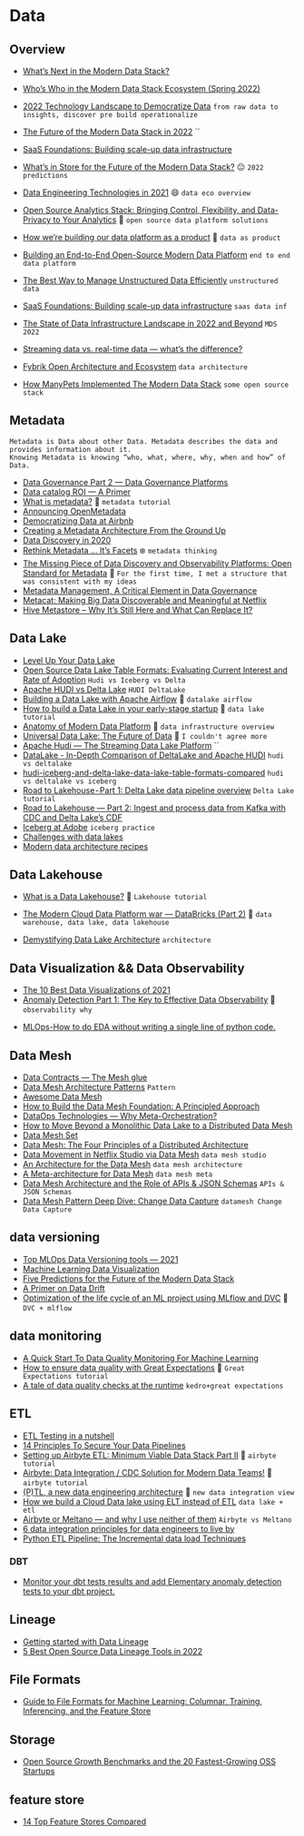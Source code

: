 # Data

## Overview
+ [What’s Next in the Modern Data Stack?](https://medium.com/inkef-capital/whats-next-in-the-modern-data-stack-69afa3aa6df9)
+ [Who’s Who in the Modern Data Stack Ecosystem (Spring 2022)](https://medium.com/@jordan_volz/whos-who-in-the-modern-data-stack-ecosystem-spring-2022-c45854653dc4)
+ [2022 Technology Landscape to Democratize Data](https://modern-cdo.medium.com/2022-technology-landscape-to-democratize-data-272b8228b6cb) `from raw data to insights, discover pre build operationalize`
+ [The Future of the Modern Data Stack in 2022](https://medium.com/towards-data-science/the-future-of-the-modern-data-stack-in-2022-4f4c91bb778f) ``
+ [SaaS Foundations: Building scale-up data infrastructure](https://medium.com/dawn-capital/saas-foundations-building-scale-up-data-infrastructure-25104954d32a)
+ [What’s in Store for the Future of the Modern Data Stack?](https://towardsdatascience.com/the-future-of-the-modern-data-stack-2de175b3c809) :neutral_face: `2022 predictions`
+ [Data Engineering Technologies in 2021](https://techninjahere.medium.com/data-engineering-technologies-fa886398d24e) :smile: `data eco overview`
+ [Open Source Analytics Stack: Bringing Control, Flexibility, and Data-Privacy to Your Analytics](https://rudderstack.medium.com/open-source-analytics-stack-bringing-control-flexibility-and-data-privacy-to-your-analytics-d90d4f22c08c) :grapes: `open source data platform solutions`
+ [How we’re building our data platform as a product](https://medium.com/stuart-engineering/how-were-building-our-data-platform-as-a-product-f89142b6547f) :cherries: `data as product`
+ [Building an End-to-End Open-Source Modern Data Platform](https://towardsdatascience.com/building-an-end-to-end-open-source-modern-data-platform-c906be2f31bd) `end to end data platform`
+ [The Best Way to Manage Unstructured Data Efficiently](https://towardsdatascience.com/the-best-way-to-manage-unstructured-data-efficiently-b54dda2c24) `unstructured data`
+ [SaaS Foundations: Building scale-up data infrastructure](https://medium.com/dawn-capital/saas-foundations-building-scale-up-data-infrastructure-25104954d32a) `saas data inf`
+ [The State of Data Infrastructure Landscape in 2022 and Beyond](https://medium.com/event-driven-utopia/the-state-of-data-infrastructure-landscape-in-2022-and-beyond-c57b9f85505c) `MDS 2022`
+ [Streaming data vs. real-time data — what’s the difference?](https://medium.com/validio/streaming-data-vs-real-time-data-whats-the-difference-c5fcbe831079)

+ [Fybrik Open Architecture and Ecosystem](https://medium.com/fybrik/fybrik-open-architecture-and-ecosystem-f0308c745ed6) `data architecture`
+ [How ManyPets Implemented The Modern Data Stack](https://medium.com/data-manypets/how-manypets-implemented-the-modern-data-stack-35877715c0da) `some open source stack`
## Metadata
```
Metadata is Data about other Data. Metadata describes the data and provides information about it. 
Knowing Metadata is knowing “who, what, where, why, when and how” of Data.

```
+ [Data Governance Part 2 — Data Governance Platforms](https://medium.com/@kanchan.tewary/data-governance-part-2-data-governance-platforms-32a266143164)
+ [Data catalog ROI — A Primer](https://medium.com/castor-app/data-catalog-roi-a-primer-a57d42d054cf)
+ [What is metadata?](https://towardsdatascience.com/what-is-metadata-800403c0767b) :crown: `metadata tutorial`
+ [Announcing OpenMetadata](https://blog.open-metadata.org/announcing-openmetadata-20399b816e60)
+ [Democratizing Data at Airbnb](https://medium.com/airbnb-engineering/democratizing-data-at-airbnb-852d76c51770)
+ [Creating a Metadata Architecture From the Ground Up](https://medium.com/quintoandar-tech-blog/creating-a-metadata-architecture-from-the-ground-up-ff05707ce630)
+ [Data Discovery in 2020](https://medium.com/bigeye/data-discovery-in-2020-8c85eed328bb)
+ [Rethink Metadata … It’s Facets](https://medium.com/@mcdeepak/rethink-metadata-its-facets-f02fffa7a7a1) :snowflake: `metadata thinking`
+ [The Missing Piece of Data Discovery and Observability Platforms: Open Standard for Metadata](https://towardsdatascience.com/the-missing-piece-of-data-discovery-and-observability-platforms-open-standard-for-metadata-37dac2d0503) :tangerine: `For the first time, I met a structure that was consistent with my ideas`
+ [Metadata Management, A Critical Element in Data Governance](https://medium.com/life-at-telkomsel/metadata-management-a-critical-element-in-data-governance-d66789c29bc1)
+ [Metacat: Making Big Data Discoverable and Meaningful at Netflix](https://medium.com/netflix-techblog/metacat-making-big-data-discoverable-and-meaningful-at-netflix-56fb36a53520)
+ [Hive Metastore – Why It’s Still Here and What Can Replace It?](https://lakefs.io/hive-metastore-why-its-still-here-and-what-can-replace-it/)
## Data Lake
+ [Level Up Your Data Lake](https://medium.com/whispering-data/level-up-your-data-lake-a227828c8314)
+ [Open Source Data Lake Table Formats: Evaluating Current Interest and Rate of Adoption](https://medium.com/@garystafford/data-lake-table-formats-interest-and-adoption-rate-40817b87be9e) `Hudi vs Iceberg vs Delta`
+ [Apache HUDI vs Delta Lake](https://medium.com/swlh/apache-hudi-vs-delta-lake-295c019fe3c5) `HUDI DeltaLake`
+ [Building a Data Lake with Apache Airflow](https://garystafford.medium.com/building-a-data-lake-with-apache-airflow-b48bd953c2b) :speedboat: `datalake airflow`
+ [How to build a Data Lake in your early-stage startup](https://medium.com/pier-stories/how-to-build-a-data-lake-in-your-early-stage-startup-f9a72136591c) :ocean: `data lake tutorial`
+ [Anatomy of Modern Data Platform](https://hnandrey.medium.com/anatomy-of-modern-data-platform-ce1a06f1eadd) :hamburger: `data infrastructure overview`
+ [Universal Data Lake: The Future of Data](https://medium.com/code-contour-by-bfa/universal-data-lake-the-future-of-data-6e058b066730) :minibus: `I couldn't agree more`
+ [Apache Hudi — The Streaming Data Lake Platform](https://medium.com/apache-hudi-blogs/apache-hudi-the-streaming-data-lake-platform-5964468678a4) ``
+ [DataLake - In-Depth Comparison of DeltaLake and Apache HUDI](https://www.linkedin.com/pulse/datalake-in-depth-comparison-deltalake-apache-hudi-tanu-dua/) `hudi vs deltalake`
+ [hudi-iceberg-and-delta-lake-data-lake-table-formats-compared](https://lakefs.io/hudi-iceberg-and-delta-lake-data-lake-table-formats-compared/) `hudi vs deltalake vs iceberg`
+ [Road to Lakehouse - Part 1: Delta Lake data pipeline overview](https://www.linkedin.com/pulse/road-lakehouse-part-1-delta-lake-data-pipeline-overview-tam-nguyen/) `Delta Lake tutorial`
+ [Road to Lakehouse — Part 2: Ingest and process data from Kafka with CDC and Delta Lake’s CDF](https://tam159.medium.com/road-to-lakehouse-part-2-ingest-and-process-data-from-kafka-with-cdc-and-delta-lakes-cdf-318708468a47)
+ [Iceberg at Adobe](https://medium.com/adobetech/iceberg-at-adobe-88cf1950e866) `iceberg practice`
+ [Challenges with data lakes](https://nitis3211.medium.com/challenges-with-data-lakes-ddabf106b460)
+ [Modern data architecture recipes](https://ciurlaro.medium.com/modern-data-architecture-recipes-3c16da0c7a46)
## Data Lakehouse
+ [What is a Data Lakehouse?](https://medium.com/geekculture/what-is-a-data-lakehouse-2f7407ea1039) :necktie: `Lakehouse tutorial`

+ [The Modern Cloud Data Platform war — DataBricks (Part 2)](https://medium.com/data-arena/the-modern-cloud-data-platform-war-databricks-part-2-36adcd3f3aaf) :santa: `data warehouse, data lake, data lakehouse`
+ [Demystifying Data Lake Architecture](https://medium.com/@rpradeepmenon/demystifying-data-lake-architecture-30cf4ac8aa07) `architecture`
## Data Visualization && Data Observability
- [The 10 Best Data Visualizations of 2021](https://towardsdatascience.com/the-10-best-data-visualizations-of-2021-fec4c5cf6cdb)
- [Anomaly Detection Part 1: The Key to Effective Data Observability](https://medium.com/bigeye/anomaly-detection-part-1-the-key-to-effective-data-observability-227e987ea1ec) :hamburger: `observability why`
+ [MLOps-How to do EDA without writing a single line of python code.](https://medium.com/analytics-vidhya/mlops-how-to-do-eda-without-writing-a-single-line-of-python-code-634d95a02367)
## Data Mesh
+ [Data Contracts — The Mesh glue](https://velascoluis.medium.com/data-contracts-the-mesh-glue-c1b533e2a664)
+ [Data Mesh Architecture Patterns](https://towardsdatascience.com/data-mesh-architecture-patterns-98cc1014f251) `Pattern`
+ [Awesome Data Mesh](https://github.com/JacekMajchrzak/awesome-datamesh)
+ [How to Build the Data Mesh Foundation: A Principled Approach](https://www.confluent.io/events/kafka-summit-europe-2021/how-to-build-the-data-mesh-foundation-a-principled-approach/)
+ [DataOps Technologies — Why Meta-Orchestration?](https://medium.com/technexthere/dataops-technologies-part-1-2021-d6fd59a76896)
+ [How to Move Beyond a Monolithic Data Lake to a Distributed Data Mesh](https://martinfowler.com/articles/data-monolith-to-mesh.html)
+ [Data Mesh Set](https://datameshlearning.substack.com/p/favorites)
+ [Data Mesh: The Four Principles of a Distributed Architecture](https://medium.datadriveninvestor.com/data-mesh-the-four-principles-of-a-distributed-architecture-59514eba1e52)
+ [Data Movement in Netflix Studio via Data Mesh](https://netflixtechblog.com/data-movement-in-netflix-studio-via-data-mesh-3fddcceb1059) `data mesh studio`
+ [An Architecture for the Data Mesh](https://towardsdatascience.com/an-architecture-for-the-data-mesh-32ff4a15f16f) `data mesh architecture`
+ [A Meta-architecture for Data Mesh](https://qulia.medium.com/a-meta-architecture-for-data-mesh-b89866189c54)  `data mesh meta`
+ [Data Mesh Architecture and the Role of APIs & JSON Schemas](https://towardsdatascience.com/data-mesh-architecture-and-the-role-of-apis-json-schemas-3dc616650960) `APIs & JSON Schemas`
+ [Data Mesh Pattern Deep Dive: Change Data Capture](https://towardsdatascience.com/data-mesh-pattern-deep-dive-change-data-capture-eb3090178c34) `datamesh Change Data Capture`
## data versioning
+ [Top MLOps Data Versioning tools — 2021](https://techninjahere.medium.com/top-mlops-data-versoning-tools-2021-6e7df7164260)
+ [Machine Learning Data Visualization](https://towardsdatascience.com/machine-learning-data-visualization-4c386fe3d971)
+ [Five Predictions for the Future of the Modern Data Stack](https://medium.com/@jordan_88855/five-predictions-for-the-future-of-the-modern-data-stack-435b4e911413)
+ [A Primer on Data Drift](https://medium.com/data-from-the-trenches/a-primer-on-data-drift-18789ef252a6)
+ [Optimization of the life cycle of an ML project using MLflow and DVC](https://medium.com/@haythemtellili/optimization-of-the-life-cycle-of-an-ml-project-using-mlflow-and-dvc-646553985ca0) :blue_book: `DVC + mlflow`


## data monitoring
+ [A Quick Start To Data Quality Monitoring For Machine Learning](https://towardsdatascience.com/a-quickstart-guideto-high-quality-data-4112ee8c498b)
+ [How to ensure data quality with Great Expectations](https://medium.com/snowflake/how-to-ensure-data-quality-with-great-expectations-271e3ca8b4b9) :pig: `Great Expectations tutorial`
+ [A tale of data quality checks at the runtime](https://medium.com/@chaurasiavidit/a-tale-of-data-quality-checks-at-the-runtime-d5937e20057b) `kedro+great expectations`

## ETL
+ [ETL Testing in a nutshell](https://medium.com/engineered-publicis-sapient/etl-testing-in-a-nutshell-4c9d4ca35ccb)
+ [14 Principles To Secure Your Data Pipelines](https://denyslinkov.medium.com/14-principles-to-secure-your-data-pipelines-2198a21e9bc0)
+ [Setting up Airbyte ETL: Minimum Viable Data Stack Part II](https://medium.com/codex/setting-up-airbyte-etl-minimum-viable-data-stack-part-ii-c5f8bbfb406d) :art: `airbyte tutorial`
+ [Airbyte: Data Integration / CDC Solution for Modern Data Teams!](https://jlgjosue.medium.com/airbyte-the-data-integration-cdc-solution-for-modern-data-teams-2fb0557ebeab) :guitar: `airbyte tutorial`
+ [(P)TL, a new data engineering architecture](https://medium.com/@dragos.c/p-tl-a-new-data-engineering-arhitecture-1dee8b7a84c0) :sparkler: `new data integration view`
+ [How we build a Cloud Data lake using ELT instead of ETL](https://jomach.medium.com/how-we-build-a-cloud-data-lake-using-elt-instead-of-etl-c05c076001e0) `data lake + etl`
+ [Airbyte or Meltano — and why I use neither of them](https://gitznik.medium.com/airbyte-or-meltano-and-why-i-use-neither-of-them-4dcfcfafb86a) `Airbyte vs Meltano`
+ [6 data integration principles for data engineers to live by](https://medium.com/databand-ai/6-data-integration-principles-for-data-engineers-to-live-by-915749d9ada8)
+ [Python ETL Pipeline: The Incremental data load Techniques](https://blog.devgenius.io/python-etl-pipeline-the-incremental-data-load-techniques-20bdedaae8f)
### DBT
+ [Monitor your dbt tests results and add Elementary anomaly detection tests to your dbt project.](https://github.com/elementary-data/elementary)

## Lineage 
+ [Getting started with Data Lineage](https://medium.com/dailymotion/getting-started-with-data-lineage-6307b2b429b3)
+ [5 Best Open Source Data Lineage Tools in 2022](https://medium.com/@han.yu_47442/5-best-open-source-data-lineage-tools-in-2022-f8ef39a7d5f6)

## File Formats
+ [Guide to File Formats for Machine Learning: Columnar, Training, Inferencing, and the Feature Store](https://towardsdatascience.com/guide-to-file-formats-for-machine-learning-columnar-training-inferencing-and-the-feature-store-2e0c3d18d4f9)

## Storage
+ [Open Source Growth Benchmarks and the 20 Fastest-Growing OSS Startups](https://medium.com/runacapital/open-source-growth-benchmarks-and-the-20-fastest-growing-oss-startups-d3556a669fe6)

## feature store
+ [14 Top Feature Stores Compared](https://brianray-7981.medium.com/14-top-feature-stores-compared-first-draft-86e0133311a9)